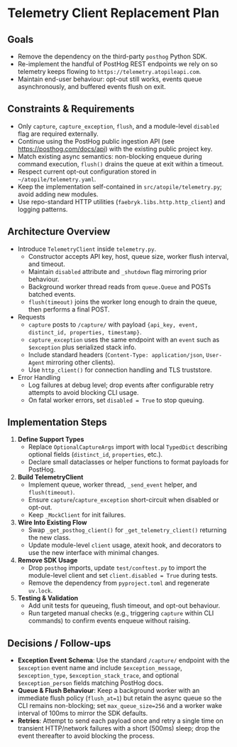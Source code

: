 # Telemetry Client Replacement Plan

## Goals
- Remove the dependency on the third-party `posthog` Python SDK.
- Re-implement the handful of PostHog REST endpoints we rely on so telemetry keeps flowing to `https://telemetry.atopileapi.com`.
- Maintain end-user behaviour: opt-out still works, events queue asynchronously, and buffered events flush on exit.

## Constraints & Requirements
- Only `capture`, `capture_exception`, `flush`, and a module-level `disabled` flag are required externally.
- Continue using the PostHog public ingestion API (see https://posthog.com/docs/api) with the existing public project key.
- Match existing async semantics: non-blocking enqueue during command execution, `flush()` drains the queue at exit within a timeout.
- Respect current opt-out configuration stored in `~/atopile/telemetry.yaml`.
- Keep the implementation self-contained in `src/atopile/telemetry.py`; avoid adding new modules.
- Use repo-standard HTTP utilities (`faebryk.libs.http.http_client`) and logging patterns.

## Architecture Overview
- Introduce `TelemetryClient` inside `telemetry.py`.
  - Constructor accepts API key, host, queue size, worker flush interval, and timeout.
  - Maintain `disabled` attribute and `_shutdown` flag mirroring prior behaviour.
  - Background worker thread reads from `queue.Queue` and POSTs batched events.
  - `flush(timeout)` joins the worker long enough to drain the queue, then performs a final POST.
- Requests
  - `capture` posts to `/capture/` with payload `{api_key, event, distinct_id, properties, timestamp}`.
  - `capture_exception` uses the same endpoint with an `event` such as `$exception` plus serialized stack info.
  - Include standard headers (`Content-Type: application/json`, `User-Agent` mirroring other clients).
  - Use `http_client()` for connection handling and TLS truststore.
- Error Handling
  - Log failures at debug level; drop events after configurable retry attempts to avoid blocking CLI usage.
  - On fatal worker errors, set `disabled = True` to stop queuing.

## Implementation Steps
1. **Define Support Types**
   - Replace `OptionalCaptureArgs` import with local `TypedDict` describing optional fields (`distinct_id`, `properties`, etc.).
   - Declare small dataclasses or helper functions to format payloads for PostHog.
2. **Build TelemetryClient**
   - Implement queue, worker thread, `_send_event` helper, and `flush(timeout)`.
   - Ensure `capture`/`capture_exception` short-circuit when disabled or opt-out.
   - Keep `_MockClient` for init failures.
3. **Wire Into Existing Flow**
   - Swap `_get_posthog_client()` for `_get_telemetry_client()` returning the new class.
   - Update module-level `client` usage, atexit hook, and decorators to use the new interface with minimal changes.
4. **Remove SDK Usage**
   - Drop `posthog` imports, update `test/conftest.py` to import the module-level client and set `client.disabled = True` during tests.
   - Remove the dependency from `pyproject.toml` and regenerate `uv.lock`.
5. **Testing & Validation**
   - Add unit tests for queueing, flush timeout, and opt-out behaviour.
   - Run targeted manual checks (e.g., triggering `capture` within CLI commands) to confirm events enqueue without raising.

## Decisions / Follow-ups
- **Exception Event Schema**: Use the standard `/capture/` endpoint with the `$exception` event name and include `$exception_message`, `$exception_type`, `$exception_stack_trace`, and optional `$exception_person` fields matching PostHog docs.
- **Queue & Flush Behaviour**: Keep a background worker with an immediate flush policy (`flush_at=1`) but retain the async queue so the CLI remains non-blocking; set `max_queue_size=256` and a worker wake interval of 100ms to mirror the SDK defaults.
- **Retries**: Attempt to send each payload once and retry a single time on transient HTTP/network failures with a short (500ms) sleep; drop the event thereafter to avoid blocking the process.
